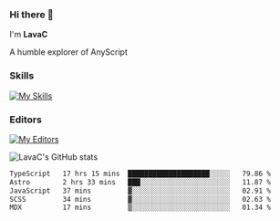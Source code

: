 ### Hi there 👋
I'm **LavaC**

A humble explorer of AnyScript

### Skills
[![My Skills](https://skillicons.dev/icons?i=js,ts,vue,nodejs,nuxtjs,astro,solidjs,tailwind)](https://skillicons.dev)

### Editors
[![My Editors](https://skillicons.dev/icons?i=neovim,vscode)](https://skillicons.dev)

![LavaC's GitHub stats](https://github-readme-stats.vercel.app/api?username=LavaCxx&show_icons=true&theme=synthwave)

<!--START_SECTION:waka-->

```txt
TypeScript   17 hrs 15 mins  ████████████████████░░░░░   79.86 %
Astro        2 hrs 33 mins   ███░░░░░░░░░░░░░░░░░░░░░░   11.87 %
JavaScript   37 mins         ▓░░░░░░░░░░░░░░░░░░░░░░░░   02.91 %
SCSS         34 mins         ▓░░░░░░░░░░░░░░░░░░░░░░░░   02.63 %
MDX          17 mins         ▒░░░░░░░░░░░░░░░░░░░░░░░░   01.34 %
```

<!--END_SECTION:waka-->

